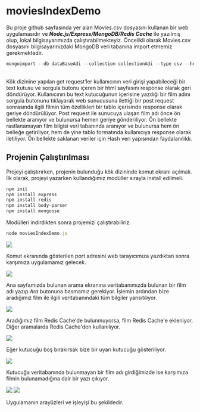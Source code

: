 # moviesIndexDemo
Bu proje github sayfasında yer alan Movies.csv dosyasını kullanan bir web uygulamasıdır ve <strong><i>Node.js/Express/MongoDB/Redis Cache</i></strong> ile yazılmış olup, lokal bilgisayarımızda çalıştırabilmekteyiz.
Öncelikli olarak Movies.csv dosyasını bilgisayarınızdaki MongoDB veri tabanına import etmemiz gerekmektedir.

```javascript
mongoimport --db dataBaseAdi --collection collectionAdi --type csv --headerline --file csvDosyaAdi.csv
```

<br>Kök dizinine yapılan get request’ler kullanıcının veri girişi yapabileceği bir text kutusu ve sorgula butonu içeren bir html sayfasını response olarak geri döndürüyor. Kullanıcının bu text kutucuğunun içerisine yazdığı bir film adını sorgula butonunu tıklayarak web sunucusuna ilettiği bir post request sonrasında ilgili filmin tüm özellikleri bir tablo içerisinde response olarak geriye döndürülüyor.
Post request ile sunucuya ulaşan film adı önce ön bellekte aranıyor ve bulunursa hemen geriye gönderiliyor. Ön bellekte rastlanamayan film bilgisi veri tabanında aranıyor ve bulunursa hem ön belleğe getiriliyor, hem de yine tablo formatında kullanıcıya response olarak iletiliyor. Ön bellekte saklanan veriler için Hash veri yapısından faydalanılıldı.

## Projenin Çalıştırılması
Projeyi çalıştırırken, projenin bulunduğu kök dizininde komut ekranı açılmalı. İlk olarak, projeyi yazarken kullandığımız modüller sırayla install edilmeli.

```javascript
npm init
npm install express
npm install redis
npm install body-parser
npm install mongoose
```
Modülleri indirdikten sonra projemizi çalıştırabiliriz.

```javascript
node moviesIndexDemo.js
```
![](https://github.com/shrgrl/moviesIndexDemoRedis/blob/master/img1.JPG)

Komut ekranında gösterilen port adresini web tarayıcımıza yazdıktan sonra karşımıza uygulamamız gelecek.

![](https://github.com/shrgrl/moviesIndexDemoRedis/blob/master/img2.JPG)

Ana sayfamızda bulunan arama ekranına veritabanımızda bulunan bir film adı yazıp <i>Ara</i> butonuna basmamız gerekiyor. İşlemin ardından bize aradığımız film ile ilgili veritabanındaki tüm bilgiler yansıtılıyor. 

![](https://github.com/shrgrl/moviesIndexDemoRedis/blob/master/img3.JPG)

Aradığımız film Redis Cache'de bulunmuyorsa, film Redis Cache'e ekleniyor. Diğer aramalarda Redis Cache'den kullanılıyor.

![](https://github.com/shrgrl/moviesIndexDemoRedis/blob/master/img4.JPG)

Eğer kutucuğu boş bırakırsak bize bir uyarı kutucuğu gösteriliyor.

![](https://github.com/shrgrl/moviesIndexDemoRedis/blob/master/img5.JPG)

Kutucuğa veritabanında bulunmayan bir film adı girdiğimizde ise karşımıza filmin bulunamadığına dair bir yazı çıkıyor.

![](https://github.com/shrgrl/moviesIndexDemoRedis/blob/master/img6.JPG)
![](https://github.com/shrgrl/moviesIndexDemoRedis/blob/master/img7.JPG)

Uygulamanın arayüzleri ve işleyişi bu şekildedir.

